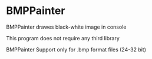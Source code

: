 # BMPPainter
BMPPainter drawes black-white image in console 

This program does not require any third library

BMPPainter Support only for .bmp format files (24-32 bit)